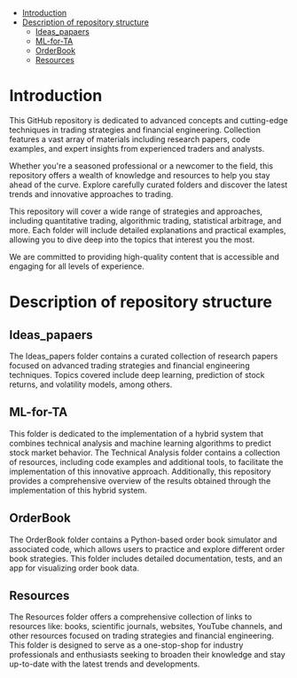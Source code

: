 <!-- TOC -->

- [Introduction](#introduction)
- [Description of repository structure](#description-of-repository-structure)
  - [Ideas\_papaers](#ideas_papaers)
  - [ML-for-TA](#ml-for-ta)
  - [OrderBook](#orderbook)
  - [Resources](#resources)

# Introduction

This GitHub repository is dedicated to advanced concepts and cutting-edge techniques in trading strategies and financial engineering. Collection features a vast array of materials including research papers, code examples, and expert insights from experienced traders and analysts.

Whether you're a seasoned professional or a newcomer to the field, this repository offers a wealth of knowledge and resources to help you stay ahead of the curve. Explore carefully curated folders and discover the latest trends and innovative approaches to trading.

This repository will cover a wide range of strategies and approaches, including quantitative trading, algorithmic trading, statistical arbitrage, and more. Each folder will include detailed explanations and practical examples, allowing you to dive deep into the topics that interest you the most.

We are committed to providing high-quality content that is accessible and engaging for all levels of experience.

# Description of repository structure

## Ideas_papaers

The Ideas_papers folder contains a curated collection of research papers focused on advanced trading strategies and financial engineering techniques. Topics covered include deep learning, prediction of stock returns, and volatility models, among others.

## ML-for-TA

This folder is dedicated to the implementation of a hybrid system that combines technical analysis and machine learning algorithms to predict stock market behavior. The Technical Analysis folder contains a collection of resources, including code examples and additional tools, to facilitate the implementation of this innovative approach. Additionally, this repository provides a comprehensive overview of the results obtained through the implementation of this hybrid system.

## OrderBook

The OrderBook folder contains a Python-based order book simulator and associated code, which allows users to practice and explore different order book strategies. This folder includes detailed documentation, tests, and an app for visualizing order book data.

## Resources

The Resources folder offers a comprehensive collection of links to resources like: books, scientific journals, websites, YouTube channels, and other resources focused on trading strategies and financial engineering. This folder is designed to serve as a one-stop-shop for industry professionals and enthusiasts seeking to broaden their knowledge and stay up-to-date with the latest trends and developments.
